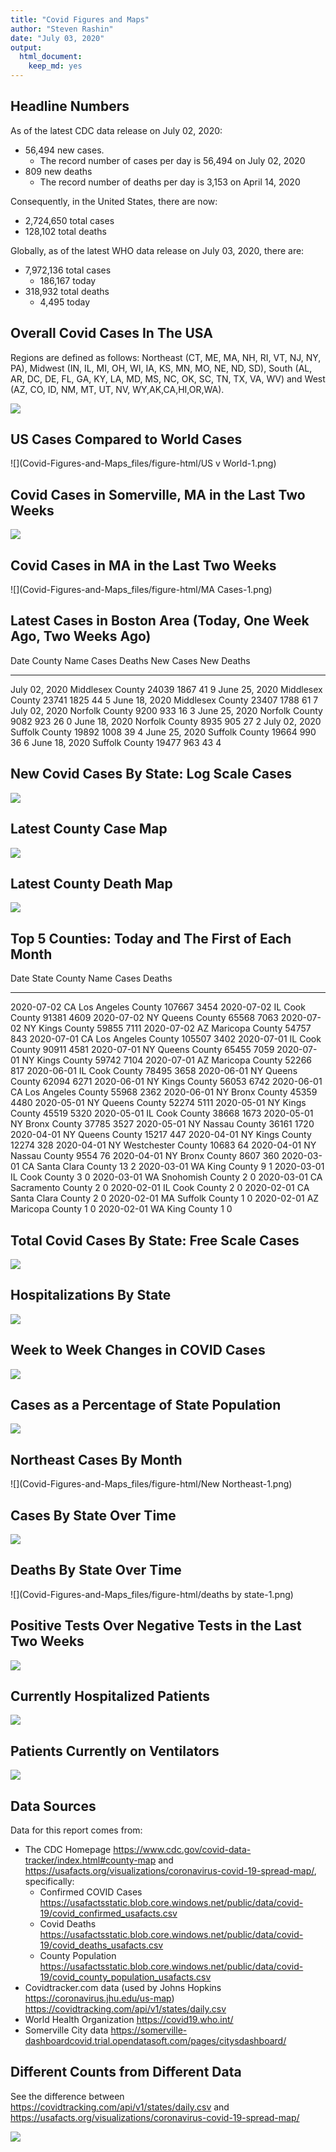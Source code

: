 ```yaml
---
title: "Covid Figures and Maps"
author: "Steven Rashin"
date: "July 03, 2020"
output: 
  html_document:
    keep_md: yes
---
```




## Headline Numbers 
As of the latest CDC data release on July 02, 2020:  

* 56,494 new cases.
  + The record number of cases per day is 56,494 on July 02, 2020
* 809 new deaths
  +  The record number of deaths per day is 3,153 on April 14, 2020

Consequently, in the United States, there are now:   

* 2,724,650 total cases  
* 128,102 total deaths  


Globally, as of the latest WHO data release on July 03, 2020, there are: 

* 7,972,136 total cases
  + 186,167 today
* 318,932 total deaths
  + 4,495 today


## Overall Covid Cases In The USA

Regions are defined as follows: Northeast (CT, ME, MA, NH, RI, VT, NJ, NY, PA), Midwest (IN, IL, MI, OH, WI, IA, KS, MN, MO, NE, ND, SD), South (AL, AR, DC, DE, FL, GA, KY, LA, MD, MS, NC, OK, SC, TN, TX, VA, WV) and West (AZ, CO, ID,  NM, MT, UT, NV, WY,AK,CA,HI,OR,WA).

![](Covid-Figures-and-Maps_files/figure-html/cars-1.png)<!-- -->

## US Cases Compared to World Cases
![](Covid-Figures-and-Maps_files/figure-html/US v World-1.png)<!-- -->

## Covid Cases in Somerville, MA in the Last Two Weeks
![](Covid-Figures-and-Maps_files/figure-html/Somerville-1.png)<!-- -->

## Covid Cases in MA in the Last Two Weeks 
![](Covid-Figures-and-Maps_files/figure-html/MA Cases-1.png)<!-- -->

## Latest Cases in Boston Area (Today, One Week Ago, Two Weeks Ago)


Date            County Name         Cases   Deaths   New Cases   New Deaths
--------------  -----------------  ------  -------  ----------  -----------
July 02, 2020   Middlesex County    24039     1867          41            9
June 25, 2020   Middlesex County    23741     1825          44            5
June 18, 2020   Middlesex County    23407     1788          61            7
July 02, 2020   Norfolk County       9200      933          16            3
June 25, 2020   Norfolk County       9082      923          26            0
June 18, 2020   Norfolk County       8935      905          27            2
July 02, 2020   Suffolk County      19892     1008          39            4
June 25, 2020   Suffolk County      19664      990          36            6
June 18, 2020   Suffolk County      19477      963          43            4

## New Covid Cases By State: Log Scale Cases

![](Covid-Figures-and-Maps_files/figure-html/unnamed-chunk-1-1.png)<!-- -->

## Latest County Case Map
![](Covid-Figures-and-Maps_files/figure-html/unnamed-chunk-2-1.png)<!-- -->

## Latest County Death Map
![](Covid-Figures-and-Maps_files/figure-html/deaths_by_county-1.png)<!-- -->


## Top 5 Counties: Today and The First of Each Month

Date         State   County Name            Cases   Deaths
-----------  ------  -------------------  -------  -------
2020-07-02   CA      Los Angeles County    107667     3454
2020-07-02   IL      Cook County            91381     4609
2020-07-02   NY      Queens County          65568     7063
2020-07-02   NY      Kings County           59855     7111
2020-07-02   AZ      Maricopa County        54757      843
2020-07-01   CA      Los Angeles County    105507     3402
2020-07-01   IL      Cook County            90911     4581
2020-07-01   NY      Queens County          65455     7059
2020-07-01   NY      Kings County           59742     7104
2020-07-01   AZ      Maricopa County        52266      817
2020-06-01   IL      Cook County            78495     3658
2020-06-01   NY      Queens County          62094     6271
2020-06-01   NY      Kings County           56053     6742
2020-06-01   CA      Los Angeles County     55968     2362
2020-06-01   NY      Bronx County           45359     4480
2020-05-01   NY      Queens County          52274     5111
2020-05-01   NY      Kings County           45519     5320
2020-05-01   IL      Cook County            38668     1673
2020-05-01   NY      Bronx County           37785     3527
2020-05-01   NY      Nassau County          36161     1720
2020-04-01   NY      Queens County          15217      447
2020-04-01   NY      Kings County           12274      328
2020-04-01   NY      Westchester County     10683       64
2020-04-01   NY      Nassau County           9554       76
2020-04-01   NY      Bronx County            8607      360
2020-03-01   CA      Santa Clara County        13        2
2020-03-01   WA      King County                9        1
2020-03-01   IL      Cook County                3        0
2020-03-01   WA      Snohomish County           2        0
2020-03-01   CA      Sacramento County          2        0
2020-02-01   IL      Cook County                2        0
2020-02-01   CA      Santa Clara County         2        0
2020-02-01   MA      Suffolk County             1        0
2020-02-01   AZ      Maricopa County            1        0
2020-02-01   WA      King County                1        0

## Total Covid Cases By State: Free Scale Cases
![](Covid-Figures-and-Maps_files/figure-html/unnamed-chunk-3-1.png)<!-- -->

## Hospitalizations By State

![](Covid-Figures-and-Maps_files/figure-html/hospitalizations-1.png)<!-- -->

## Week to Week Changes in COVID Cases

![](Covid-Figures-and-Maps_files/figure-html/week-to-week-1.png)<!-- -->

## Cases as a Percentage of State Population
![](Covid-Figures-and-Maps_files/figure-html/unnamed-chunk-4-1.png)<!-- -->

## Northeast Cases By Month
![](Covid-Figures-and-Maps_files/figure-html/New Northeast-1.png)<!-- -->


## Cases By State Over Time

![](Covid-Figures-and-Maps_files/figure-html/unnamed-chunk-5-1.png)<!-- -->


## Deaths By State Over Time

![](Covid-Figures-and-Maps_files/figure-html/deaths by state-1.png)<!-- -->

## Positive Tests Over Negative Tests in the Last Two Weeks

![](Covid-Figures-and-Maps_files/figure-html/ratio-1.png)<!-- -->

## Currently Hospitalized Patients

![](Covid-Figures-and-Maps_files/figure-html/icu-1.png)<!-- -->

## Patients Currently on Ventilators 

![](Covid-Figures-and-Maps_files/figure-html/vent-1.png)<!-- -->

## Data Sources

Data for this report comes from:

* The CDC Homepage <https://www.cdc.gov/covid-data-tracker/index.html#county-map> and <https://usafacts.org/visualizations/coronavirus-covid-19-spread-map/>, specifically:
    + Confirmed COVID Cases <https://usafactsstatic.blob.core.windows.net/public/data/covid-19/covid_confirmed_usafacts.csv>
    + Covid Deaths <https://usafactsstatic.blob.core.windows.net/public/data/covid-19/covid_deaths_usafacts.csv>
    + County Population <https://usafactsstatic.blob.core.windows.net/public/data/covid-19/covid_county_population_usafacts.csv>
* Covidtracker.com data (used by Johns Hopkins <https://coronavirus.jhu.edu/us-map>) <https://covidtracking.com/api/v1/states/daily.csv>
* World Health Organization <https://covid19.who.int/>
* Somerville City data <https://somerville-dashboardcovid.trial.opendatasoft.com/pages/citysdashboard/>


## Different Counts from Different Data

See the difference between <https://covidtracking.com/api/v1/states/daily.csv> and <https://usafacts.org/visualizations/coronavirus-covid-19-spread-map/>

![](Covid-Figures-and-Maps_files/figure-html/differences-1.png)<!-- -->



